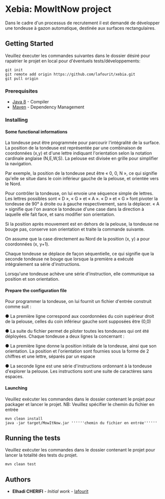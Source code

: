 # Xebia: MowItNow project

Dans le cadre d'un processus de recrutement il est demandé de développer une tondeuse à gazon automatique, destinée aux
surfaces rectangulaires.

## Getting Started

Veuillez éxecuter les commandes suivantes dans le dossier désiré pour rapatrier le projet en local pour d'éventuels tests/développements:
```
git init
git remote add origin https://github.com/lafourit/xebia.git
git pull origin
```
### Prerequisites

* [Java 8](http://www.oracle.com/technetwork/java/javase/downloads/jdk8-downloads-2133151.html) - Compiler
* [Maven](https://maven.apache.org/) - Dependency Management

### Installing

#### Some functional informations

La tondeuse peut être programmée pour parcourir l'intégralité de la surface.
La position de la tondeuse est représentée par une combinaison de coordonnées (x,y) et d'une
lettre indiquant l'orientation selon la notation cardinale anglaise (N,E,W,S). La pelouse est
divisée en grille pour simplifier la navigation.

Par exemple, la position de la tondeuse peut être « 0, 0, N », ce qui signifie qu'elle se situe
dans le coin inférieur gauche de la pelouse, et orientée vers le Nord.

Pour contrôler la tondeuse, on lui envoie une séquence simple de lettres. Les lettres possibles
sont « D », « G » et « A ». « D » et « G » font pivoter la tondeuse de 90° à droite ou à gauche
respectivement, sans la déplacer. « A » signifie que l'on avance la tondeuse d'une case dans la
direction à laquelle elle fait face, et sans modifier son orientation.

Si la position après mouvement est en dehors de la pelouse, la tondeuse ne bouge pas,
conserve son orientation et traite la commande suivante.

On assume que la case directement au Nord de la position (x, y) a pour coordonnées (x, y+1).

Chaque tondeuse se déplace de façon séquentielle, ce qui signifie que la seconde tondeuse ne
bouge que lorsque la première a exécuté intégralement sa série d'instructions.

Lorsqu'une tondeuse achève une série d'instruction, elle communique sa position et son
orientation.

#### Prepare the configuration file

Pour programmer la tondeuse, on lui fournit un fichier d'entrée construit comme suit :

● La première ligne correspond aux coordonnées du coin supérieur droit de la pelouse, celles
du coin inférieur gauche sont supposées être (0,0)

● La suite du fichier permet de piloter toutes les tondeuses qui ont été déployées. Chaque
tondeuse a deux lignes la concernant :

  ● La première ligne donne la position initiale de la tondeuse, ainsi que son orientation. La
    position et l'orientation sont fournies sous la forme de 2 chiffres et une lettre, séparés
    par un espace
    
  ● La seconde ligne est une série d'instructions ordonnant à la tondeuse d'explorer la
    pelouse. Les instructions sont une suite de caractères sans espaces.

#### Launching

Veuillez exécuter les commandes dans le dossier contenant le projet pour packager et lancer le projet.
NB: Veuillez spécifier le chemin du fichier en entrée
```
mvn clean install
java -jar target/MowItNow.jar ''''''chemin du fichier en entrée''''''
```


## Running the tests

Veuillez exécuter les commandes dans le dossier contenant le projet pour lancer la totalité des tests du projet.
```
mvn clean test
```

## Authors

* **Elhadi CHERIFI** - *Initial work* - [lafourit](https://github.com/lafourit)
